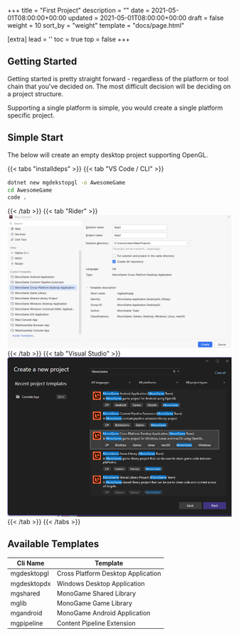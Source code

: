 +++
title = "First Project"
description = ""
date = 2021-05-01T08:00:00+00:00
updated = 2021-05-01T08:00:00+00:00
draft = false
weight = 10
sort_by = "weight"
template = "docs/page.html"

[extra]
lead = ''
toc = true
top = false
+++
## Getting Started
Getting started is pretty straight forward - regardless of the platform or tool chain that you've decided
on. The most difficult decision will be deciding on a project structure.

Supporting a single platform is simple, you would create a single platform specific project.

## Simple Start

The below will create an empty desktop project supporting OpenGL.

{{< tabs "installdeps" >}}
{{< tab "VS Code / CLI" >}}
```bash
dotnet new mgdekstopgl -o AwesomeGame
cd AwesomeGame
code .
```
{{< /tab >}}
{{< tab "Rider" >}}
![Rider New Project](ridernewproj.png)
{{< /tab >}}
{{< tab "Visual Studio" >}}
![Visual Studio New Project](visualstudionew.png)
{{< /tab >}}
{{< /tabs >}}

## Available Templates

| Cli Name    | Template                           |
|-------------|------------------------------------|
| mgdesktopgl | Cross Platform Desktop Application |
| mgdesktopdx | Windows Desktop Application        |
| mgshared    | MonoGame Shared Library            |
| mglib       | MonoGame Game Library              |
| mgandroid   | MonoGame Android Application       |
| mgpipeline  | Content Pipeline Extension         |
